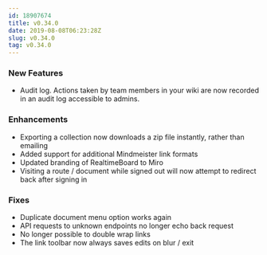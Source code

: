 ```yaml
---
id: 18907674
title: v0.34.0
date: 2019-08-08T06:23:28Z
slug: v0.34.0
tag: v0.34.0
---
```

    
### New Features

- Audit log. Actions taken by team members in your wiki are now recorded in an audit log accessible to admins.


### Enhancements

- Exporting a collection now downloads a zip file instantly, rather than emailing
- Added support for additional Mindmeister link formats
- Updated branding of RealtimeBoard to Miro
- Visiting a route / document while signed out will now attempt to redirect back after signing in


### Fixes

- Duplicate document menu option works again
- API requests to unknown endpoints no longer echo back request
- No longer possible to double wrap links
- The link toolbar now always saves edits on blur / exit
      